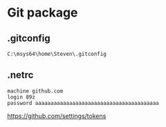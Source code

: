 # Git package

## .gitconfig

~~~
C:\msys64\home\Steven\.gitconfig
~~~

## .netrc

~~~
machine github.com
login 89z
password aaaaaaaaaaaaaaaaaaaaaaaaaaaaaaaaaaaaaaaa
~~~

https://github.com/settings/tokens
